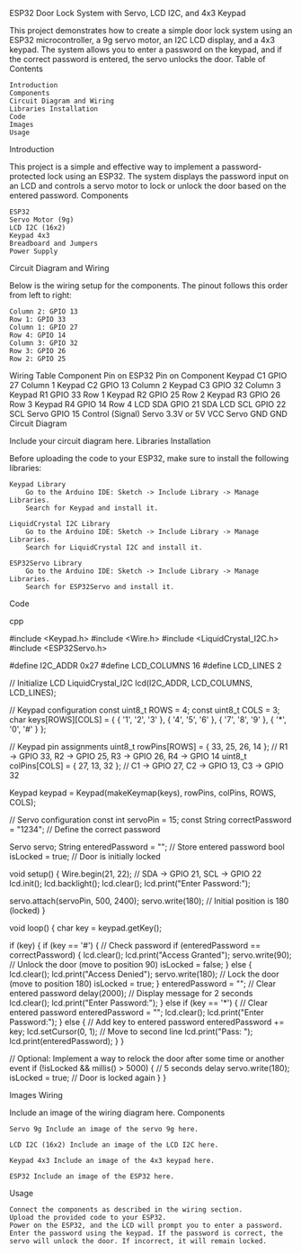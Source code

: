 ESP32 Door Lock System with Servo, LCD I2C, and 4x3 Keypad

This project demonstrates how to create a simple door lock system using an ESP32 microcontroller, a 9g servo motor, an I2C LCD display, and a 4x3 keypad. The system allows you to enter a password on the keypad, and if the correct password is entered, the servo unlocks the door.
Table of Contents

    Introduction
    Components
    Circuit Diagram and Wiring
    Libraries Installation
    Code
    Images
    Usage

Introduction

This project is a simple and effective way to implement a password-protected lock using an ESP32. The system displays the password input on an LCD and controls a servo motor to lock or unlock the door based on the entered password.
Components

    ESP32
    Servo Motor (9g)
    LCD I2C (16x2)
    Keypad 4x3
    Breadboard and Jumpers
    Power Supply

Circuit Diagram and Wiring

Below is the wiring setup for the components. The pinout follows this order from left to right:

    Column 2: GPIO 13
    Row 1: GPIO 33
    Column 1: GPIO 27
    Row 4: GPIO 14
    Column 3: GPIO 32
    Row 3: GPIO 26
    Row 2: GPIO 25

Wiring Table
Component	Pin on ESP32	Pin on Component
Keypad C1	GPIO 27	Column 1
Keypad C2	GPIO 13	Column 2
Keypad C3	GPIO 32	Column 3
Keypad R1	GPIO 33	Row 1
Keypad R2	GPIO 25	Row 2
Keypad R3	GPIO 26	Row 3
Keypad R4	GPIO 14	Row 4
LCD SDA	GPIO 21	SDA
LCD SCL	GPIO 22	SCL
Servo	GPIO 15	Control (Signal)
Servo	3.3V or 5V	VCC
Servo	GND	GND
Circuit Diagram

Include your circuit diagram here.
Libraries Installation

Before uploading the code to your ESP32, make sure to install the following libraries:

    Keypad Library
        Go to the Arduino IDE: Sketch -> Include Library -> Manage Libraries.
        Search for Keypad and install it.

    LiquidCrystal I2C Library
        Go to the Arduino IDE: Sketch -> Include Library -> Manage Libraries.
        Search for LiquidCrystal I2C and install it.

    ESP32Servo Library
        Go to the Arduino IDE: Sketch -> Include Library -> Manage Libraries.
        Search for ESP32Servo and install it.

Code

cpp

#include <Keypad.h>
#include <Wire.h>
#include <LiquidCrystal_I2C.h>
#include <ESP32Servo.h>

#define I2C_ADDR    0x27
#define LCD_COLUMNS 16
#define LCD_LINES   2

// Initialize LCD
LiquidCrystal_I2C lcd(I2C_ADDR, LCD_COLUMNS, LCD_LINES);

// Keypad configuration
const uint8_t ROWS = 4;
const uint8_t COLS = 3;
char keys[ROWS][COLS] = {
  { '1', '2', '3' },
  { '4', '5', '6' },
  { '7', '8', '9' },
  { '*', '0', '#' }
};

// Keypad pin assignments
uint8_t rowPins[ROWS] = { 33, 25, 26, 14 };  // R1 -> GPIO 33, R2 -> GPIO 25, R3 -> GPIO 26, R4 -> GPIO 14
uint8_t colPins[COLS] = { 27, 13, 32 };      // C1 -> GPIO 27, C2 -> GPIO 13, C3 -> GPIO 32

Keypad keypad = Keypad(makeKeymap(keys), rowPins, colPins, ROWS, COLS);

// Servo configuration
const int servoPin = 15;
const String correctPassword = "1234"; // Define the correct password

Servo servo;
String enteredPassword = ""; // Store entered password
bool isLocked = true; // Door is initially locked

void setup() {
  Wire.begin(21, 22);  // SDA -> GPIO 21, SCL -> GPIO 22
  lcd.init();
  lcd.backlight();
  lcd.clear();
  lcd.print("Enter Password:");
  
  servo.attach(servoPin, 500, 2400);
  servo.write(180); // Initial position is 180 (locked)
}

void loop() {
  char key = keypad.getKey();
  
  if (key) {
    if (key == '#') {
      // Check password
      if (enteredPassword == correctPassword) {
        lcd.clear();
        lcd.print("Access Granted");
        servo.write(90); // Unlock the door (move to position 90)
        isLocked = false;
      } else {
        lcd.clear();
        lcd.print("Access Denied");
        servo.write(180); // Lock the door (move to position 180)
        isLocked = true;
      }
      enteredPassword = ""; // Clear entered password
      delay(2000); // Display message for 2 seconds
      lcd.clear();
      lcd.print("Enter Password:");
    } else if (key == '*') {
      // Clear entered password
      enteredPassword = "";
      lcd.clear();
      lcd.print("Enter Password:");
    } else {
      // Add key to entered password
      enteredPassword += key;
      lcd.setCursor(0, 1); // Move to second line
      lcd.print("Pass: ");
      lcd.print(enteredPassword);
    }
  }
  
  // Optional: Implement a way to relock the door after some time or another event
  if (!isLocked && millis() > 5000) { // 5 seconds delay
    servo.write(180);
    isLocked = true; // Door is locked again
  }
}

Images
Wiring

Include an image of the wiring diagram here.
Components

    Servo 9g Include an image of the servo 9g here.

    LCD I2C (16x2) Include an image of the LCD I2C here.

    Keypad 4x3 Include an image of the 4x3 keypad here.

    ESP32 Include an image of the ESP32 here.

Usage

    Connect the components as described in the wiring section.
    Upload the provided code to your ESP32.
    Power on the ESP32, and the LCD will prompt you to enter a password.
    Enter the password using the keypad. If the password is correct, the servo will unlock the door. If incorrect, it will remain locked.
